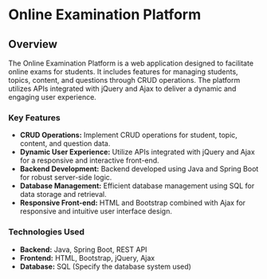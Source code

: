 # Online Examination Platform

## Overview
The Online Examination Platform is a web application designed to facilitate online exams for students. It includes features for managing students, topics, content, and questions through CRUD operations. The platform utilizes APIs integrated with jQuery and Ajax to deliver a dynamic and engaging user experience.

### Key Features
- **CRUD Operations:** Implement CRUD operations for student, topic, content, and question data.
- **Dynamic User Experience:** Utilize APIs integrated with jQuery and Ajax for a responsive and interactive front-end.
- **Backend Development:** Backend developed using Java and Spring Boot for robust server-side logic.
- **Database Management:** Efficient database management using SQL for data storage and retrieval.
- **Responsive Front-end:** HTML and Bootstrap combined with Ajax for responsive and intuitive user interface design.

### Technologies Used
- **Backend:** Java, Spring Boot, REST API
- **Frontend:** HTML, Bootstrap, jQuery, Ajax
- **Database:** SQL (Specify the database system used)
